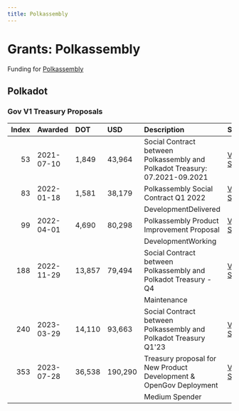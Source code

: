 ```yaml
---
title: Polkassembly
---
```

# Grants: Polkassembly

Funding for [Polkassembly](/tools/explorers/polkassembly)

## Polkadot
### Gov V1 Treasury Proposals

|   Index | Awarded    | DOT    | USD     | Description                                                        | Subsquare                                                                | Polkassembly                                                          |
|--------:|:-----------|:-------|:--------|:-------------------------------------------------------------------|:-------------------------------------------------------------------------|:----------------------------------------------------------------------|
|      53 | 2021-07-10 | 1,849 | 43,964 | Social Contract between Polkassembly and Polkadot Treasury: 07.2021-09.2021 | [View on Subsquare](https://polkadot.subsquare.io/treasury/proposal/53) | [View on Polkassembly](https://polkadot.polkassembly.io/treasury/53) |
|      83 | 2022-01-18 | 1,581  | 38,179  | Polkassembly Social Contract Q1 2022                               | [View on Subsquare](https://polkadot.subsquare.io/treasury/proposal/83)  | [View on Polkassembly](https://polkadot.polkassembly.io/treasury/83)  |
|         |            |        |         | DevelopmentDelivered                                               |                                                                          |                                                                       |
|      99 | 2022-04-01 | 4,690  | 80,298  | Polkassembly Product Improvement Proposal                          | [View on Subsquare](https://polkadot.subsquare.io/treasury/proposal/99)  | [View on Polkassembly](https://polkadot.polkassembly.io/treasury/99)  |
|         |            |        |         | DevelopmentWorking                                                 |                                                                          |                                                                       |
|     188 | 2022-11-29 | 13,857 | 79,494  | Social Contract between Polkassembly and Polkadot Treasury - Q4    | [View on Subsquare](https://polkadot.subsquare.io/treasury/proposal/188) | [View on Polkassembly](https://polkadot.polkassembly.io/treasury/188) |
|         |            |        |         | Maintenance                                                        |                                                                          |                                                                       |
|     240 | 2023-03-29 | 14,110 | 93,663  | Social Contract between Polkassembly and Polkadot Treasury Q1'23   | [View on Subsquare](https://polkadot.subsquare.io/treasury/proposal/240) | [View on Polkassembly](https://polkadot.polkassembly.io/treasury/240) |
|     353 | 2023-07-28 | 36,538 | 190,290 | Treasury proposal for New Product Development & OpenGov Deployment | [View on Subsquare](https://polkadot.subsquare.io/treasury/proposal/353) | [View on Polkassembly](https://polkadot.polkassembly.io/treasury/353) |
|         |            |        |         | Medium Spender                                                     |                                                                          |                              